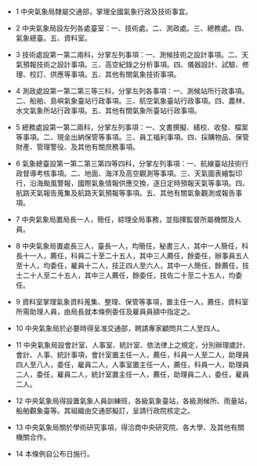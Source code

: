 * 1 中央氣象局隸屬交通部，掌理全國氣象行政及技術事宜。

* 2 中央氣象局設左列各處臺室：一、技術處。二、測政處。三、總務處。四、氣象總臺。五、資料室。

* 3 技術處設第一第二兩科，分掌左列事項：一、測候技術之設計事項。二、天氣預報技術之設計事項。三、高空紀錄之分析事項。四、儀器設計、試驗、修理、校訂、供應等事項。五、其他有關氣象技術事項。

* 4 測政處設第一第二第三等三科，分掌左列各事項：一、測候站所行政事項。二、船舶、島嶼氣象臺站行政事項。三、航空氣象臺站行政事項。四、農林、水文氣象所站行政事項。五、其他有關氣象所臺站行政事項。

* 5 總務處設第一第二兩科，分掌左列事項：一、文書撰擬、繕校、收發、檔案等事項。二、現金出納保管等事項。三、員工福利事項。四、採購物品、保管財產、管理警役、及其他有關庶務事項。

* 6 氣象總臺設第一第二第三第四等四科，分掌左列事項：一、航線臺站技術行政督導考核事項。二、地面、海洋及高空觀測等事項。三、天氣圖表繪製印行，沿海颱風警報，國際氣象情報供應交換，逐日定時預報天氣等事項。四、航路天氣報告蒐集及航路天氣預報等事項。五、其他有關氣象觀測或報告事項。

* 7 中央氣象局置局長一人，簡任，綜理全局事務，並指揮監督所屬機關及人員。

* 8 中央氣象局置處長三人，臺長一人，均簡任，秘書三人，其中一人簡任，科長十一人，薦任，科員二十至二十五人，其中三人薦任，餘委任，辦事員五人至十人，均委任，雇員十二人，技正四人至六人，其中一人簡任，餘薦任，技士二十人至二十五人，其中三人薦任，餘委任，技佐二十至二十五人，均委任。

* 9 資料室掌理氣象資料蒐集、整理、保管等事項，置主任一人，薦任，資料室所需助理人員，由局長就本條例委任及雇員員額中指定之。

* 10 中央氣象局於必要時得呈准交通部，聘請專家顧問共二人至四人。

* 11 中央氣象局設會計室、人事室、統計室、依法律上之規定，分別辦理歲計、會計、人事、統計事項，會計室置主任一人，薦任，科員一人至二人，助理員四人至八人，委任，雇員二人，人事室置主任一人，薦任，科員一人，助理員二人，委任，雇員二人，統計室置主任一人，薦任，助理員二人，委任，雇員二人。

* 12 中央氣象局得設置氣象人員訓練班，各級氣象臺站，各級測候所、雨量站，船舶觀象臺等。其組織由交通部擬訂，呈請行政院核定之。

* 13 中央氣象局關於學術研究事項，得洽商中央研究院、各大學、及其他有關機關合作。

* 14 本條例自公布日施行。

